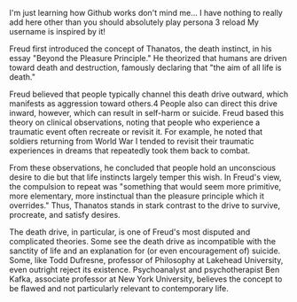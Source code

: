 I'm just learning how Github works don't mind me...
I have nothing to really add here other than you should absolutely play persona 3 reload
My username is inspired by it!


Freud first introduced the concept of Thanatos, the death instinct, in his essay "Beyond the Pleasure Principle." He theorized that humans are driven toward death and destruction, famously declaring that "the aim of all life is death."

Freud believed that people typically channel this death drive outward, which manifests as aggression toward others.4 People also can direct this drive inward, however, which can result in self-harm or suicide.
Freud based this theory on clinical observations, noting that people who experience a traumatic event often recreate or revisit it. For example, he noted that soldiers returning from World War I tended to revisit their traumatic experiences in dreams that repeatedly took them back to combat.

From these observations, he concluded that people hold an unconscious desire to die but that life instincts largely temper this wish. In Freud's view, the compulsion to repeat was "something that would seem more primitive, more elementary, more instinctual than the pleasure principle which it overrides." Thus, Thanatos stands in stark contrast to the drive to survive, procreate, and satisfy desires.

The death drive, in particular, is one of Freud's most disputed and complicated theories. Some see the death drive as incompatible with the sanctity of life and an explanation for (or even encouragement of) suicide. Some, like Todd Dufresne, professor of Philosophy at Lakehead University, even outright reject its existence. Psychoanalyst and psychotherapist Ben Kafka, associate professor at New York University, believes the concept to be flawed and not particularly relevant to contemporary life.
